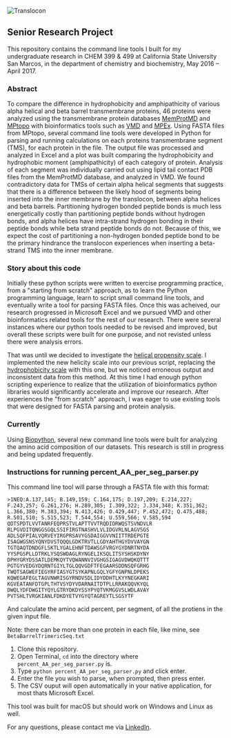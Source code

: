![Translocon](https://upload.wikimedia.org/wikipedia/commons/thumb/b/bc/OST_PM-1.jpg/220px-OST_PM-1.jpg)

## Senior Research Project

This repository contains the command line tools I built for my undergraduate research in CHEM 399 & 499 at California State University San Marcos, in the department of chemistry and biochemistry, May 2016 – April 2017.


### Abstract

To compare the difference in hydrophobicity and amphipathicity of various alpha helical and beta barrel transmembrane proteins, 46 proteins were analyzed using the transmembrane protein databases [MemProtMD](http://sbcb.bioch.ox.ac.uk/memprotmd/beta/) and [MPtopo](http://blanco.biomol.uci.edu/mptopo/) with bioinformatics tools such as [VMD](http://www.ks.uiuc.edu/Research/vmd/) and [MPEx](http://blanco.biomol.uci.edu/mpex/). Using FASTA files from MPtopo, several command line tools were developed in Python for parsing and running calculations on each proteins transmembrane segment (TMS), for each protein in the file. The output file was processed and analyzed in Excel and a plot was built comparing the hydrophobicity and hydrophobic moment (amphipathicity) of each category of protein. Analysis of each segment was individually carried out using lipid tail contact PDB files from the MemProtMD database, and analyzed in VMD. We found contradictory data for TMSs of certain alpha helical segments that suggests that there is a difference between the likely hood of segments being inserted into the inner membrane by the translocon, between alpha helices and beta barrels. Partitioning hydrogen bonded peptide bonds is much less energetically costly than partitioning peptide bonds without hydrogen bonds, and alpha helices have intra-strand hydrogen bonding in their peptide bonds while beta strand peptide bonds do not. Because of this, we expect the cost of partitioning a non-hydrogen bonded peptide bond to be the primary hindrance the translocon experiences when inserting a beta-strand TMS into the inner membrane.


### Story about this code

Initially these python scripts were written to exercise programming practice, from a "starting from scratch" approach, as to learn the Python programming language, learn to script small command line tools, and eventually write a tool for parsing FASTA files. Once this was acheived, our research progressed in Microsoft Excel and we pursued VMD and other bioinformatics related tools for the rest of our research. There were several instances where our python tools needed to be revised and improved, but overall these scripts were built for one purpose, and not revisted unless there were analysis errors.

That was until we decided to investigate the [helical propensity scale](https://www.ncbi.nlm.nih.gov/pmc/articles/PMC2249854/). I implemented the new helicity scale into our previous script, replacing the [hydrophobicity scale](http://blanco.biomol.uci.edu/hydrophobicity_scales.html) with this one, but we noticed erroneous output and inconsistent data from this method. At this time I had enough python scripting experience to realize that the utilization of bioinformatics python libraries would significantly accelerate and improve our research. After experiences the "from scratch" approach, I was eager to use existing tools that were designed for FASTA parsing and protein analysis.


### Currently

Using [Biopython](http://biopython.org/wiki/Documentation), several new command line tools were built for analyzing the amino acid composition of our datasets. This research is still in progress and being updated frequently.

### Instructions for running percent_AA_per_seg_parser.py

This command line tool will parse through a FASTA file with this format:

```
>1NEQ:A.137,145; B.149,159; C.164,175; D.197,209; E.214,227; F.243,257; G.261,276; H.289,305; I.309,322; J.334,348; K.351,362; L.366,380; M.383,394; N.413,426; O.429,447; P.452,472; Q.475,488; R.501,510; S.515,523; T.544,554; U.559,566; V.585,594
QDTSPDTLVVTANRFEQPRSTVLAPTTVVTRQDIDRWQSTSVNDVLR
RLPGVDITQNGGSGQLSSIFIRGTNASHVLVLIDGVRLNLAGVSGS
ADLSQFPIALVQRVEYIRGPRSAVYGSDAIGGVVNIITTRDEPGTE
ISAGWGSNSYQNYDVSTQQQLGDKTRVTLLGDYAHTHGYDVVAYGN
TGTQAQTDNDGFLSKTLYGALEHNFTDAWSGFVRGYGYDNRTNYDA
YYSPGSPLLDTRKLYSQSWDAGLRYNGELIKSQLITSYSHSKDYNY
DPHYGRYDSSATLDEMKQYTVQWANNVIVGHGSIGAGVDWQKQTTT
PGTGYVEDGYDQRNTGIYLTGLQQVGDFTFEGAARSDDNSQFGRHG
TWQTSAGWEFIEGYRFIASYGTSYKAPNLGQLYGFYGNPNLDPEKS
KQWEGAFEGLTAGVNWRISGYRNDVSDLIDYDDHTLKYYNEGKARI
KGVEATANFDTGPLTHTVSYDYVDARNAITDTPLLRRAKQQVKYQL
DWQLYDFDWGITYQYLGTRYDKDYSSYPYQTVKMGGVSLWDLAVAY
PVTSHLTVRGKIANLFDKDYETVYGYQTAGREYTLSGSYTF

```


And calculate the amino acid percent, per segment, of all the protiens in the given input file.

Note: there can be more than one protein in each file, like mine, see `BetaBarrelTrimericSeq.txt`

1. Clone this repository.
2. Open Terminal, `cd` into the directory where `percent_AA_per_seg_parser.py` is.
3. Type `python percent_AA_per_seg_parser.py` and click enter.
4. Enter the file you wish to parse, when prompted, then press enter.
5. The CSV ouput will open automatically in your native application, for most thats Microsoft Excel.

This tool was built for macOS but should work on Windows and Linux as well.


For any questions, please contact me via [LinkedIn](https://www.linkedin.com/in/simonkeng).